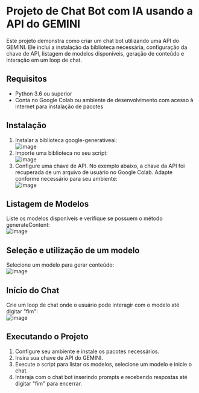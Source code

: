 # Projeto de Chat Bot com IA usando a API do GEMINI

Este projeto demonstra como criar um chat bot utilizando uma API do GEMINI. Ele inclui a instalação da biblioteca necessária, configuração da chave de API, listagem de modelos disponíveis, geração de conteúdo e interação em um loop de chat.

## Requisitos
* Python 3.6 ou superior
* Conta no Google Colab ou ambiente de desenvolvimento com acesso à internet para instalação de pacotes

## Instalação
1. Instalar a biblioteca google-generativeai: <br/>
![image](https://github.com/user-attachments/assets/b3da8daa-b5c4-4bbd-92f4-b712d3943963)
2. Importe uma biblioteca no seu script: <br/>
![image](https://github.com/user-attachments/assets/ed34181d-18dc-4449-9ffa-fb40c8d75e19)
3. Configure uma chave de API. No exemplo abaixo, a chave da API foi recuperada de um arquivo de usuário no Google Colab. Adapte conforme necessário para seu ambiente: <br/>
![image](https://github.com/user-attachments/assets/f538354b-3859-4985-a8ce-2e4857b3df4d)

## Listagem de Modelos
Liste os modelos disponíveis e verifique se possuem o método generateContent: <br/>
![image](https://github.com/user-attachments/assets/4c15ec0e-2fbc-4f6a-831b-f6445496837a)

## Seleção e utilização de um modelo
Selecione um modelo para gerar conteúdo: <br/>
![image](https://github.com/user-attachments/assets/de3082a4-b1ae-4a81-b59c-bd4ee3ecf14a)

## Início do Chat
Crie um loop de chat onde o usuário pode interagir com o modelo até digitar "fim": <br/>
![image](https://github.com/user-attachments/assets/6fa37025-8595-45cd-a232-d876d8535f42)

## Executando o Projeto
1. Configure seu ambiente e instale os pacotes necessários.
2. Insira sua chave de API do GEMINI.
3. Execute o script para listar os modelos, selecione um modelo e inicie o chat.
4. Interaja com o chat bot inserindo prompts e recebendo respostas até digitar "fim" para encerrar.


